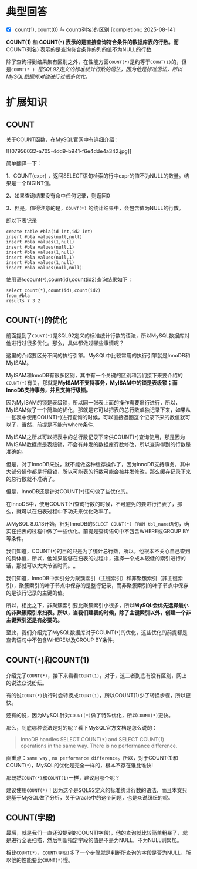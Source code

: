 # 典型回答

- [x] count(1), count(0) 与 count(列名)的区别  [completion:: 2025-08-14]

**COUNT(1)** 和 **COUNT(`*`)  表示的是直接查询符合条件的数据库表的行数。而**COUNT(列名) 表示的是查询符合条件的列的值不为NULL的行数. 



除了查询得到结果集有区别之外，在性能方面`COUNT(*)`是约等于`COUNT(1)`的，但是`COUNT(*_)_`_是SQL92定义的标准统计行数的语法，因为他是标准语法，所以MySQL数据库对他进行过很多优化。_

# 扩展知识


## COUNT


关于COUNT函数，在MySQL官网中有详细介绍：



![[07956032-a705-4dd9-b941-f6e4dde4a342.jpg]]



简单翻译一下：



1、COUNT(expr) ，返回SELECT语句检索的行中expr的值不为NULL的数量。结果是一个BIGINT值。



2、如果查询结果没有命中任何记录，则返回0



3、但是，值得注意的是，`COUNT(*)` 的统计结果中，会包含值为NULL的行数。



即以下表记录



```plain
create table #bla(id int,id2 int)
insert #bla values(null,null)
insert #bla values(1,null)
insert #bla values(null,1)
insert #bla values(1,null)
insert #bla values(null,1)
insert #bla values(1,null)
insert #bla values(null,null)
```



使用语句count(`*`),count(id),count(id2)查询结果如下：



```plain
select count(*),count(id),count(id2)
from #bla
results 7 3 2
```



## COUNT(`*`)的优化


前面提到了`COUNT(*)`是SQL92定义的标准统计行数的语法，所以MySQL数据库对他进行过很多优化。那么，具体都做过哪些事情呢？



这里的介绍要区分不同的执行引擎。MySQL中比较常用的执行引擎就是InnoDB和MyISAM。



MyISAM和InnoDB有很多区别，其中有一个关键的区别和我们接下来要介绍的`COUNT(*)`有关，那就是**MyISAM不支持事务，MyISAM中的锁是表级锁；而InnoDB支持事务，并且支持行级锁。**



因为MyISAM的锁是表级锁，所以同一张表上面的操作需要串行进行，所以，MyISAM做了一个简单的优化，那就是它可以把表的总行数单独记录下来，如果从一张表中使用COUNT(`*`)进行查询的时候，可以直接返回这个记录下来的数值就可以了，当然，前提是不能有where条件. 



MyISAM之所以可以把表中的总行数记录下来供COUNT(`*`)查询使用，那是因为MyISAM数据库是表级锁，不会有并发的数据库行数修改，所以查询得到的行数是准确的。



但是，对于InnoDB来说，就不能做这种缓存操作了，因为InnoDB支持事务，其中大部分操作都是行级锁，所以可能表的行数可能会被并发修改，那么缓存记录下来的总行数就不准确了。



但是，InnoDB还是针对COUNT(`*`)语句做了些优化的。



在InnoDB中，使用COUNT(`*`)查询行数的时候，不可避免的要进行扫表了，那么，就可以在扫表过程中下功夫来优化效率了。



从MySQL 8.0.13开始，针对InnoDB的`SELECT COUNT(*) FROM tbl_name`语句，确实在扫表的过程中做了一些优化。前提是查询语句中不包含WHERE或GROUP BY等条件。



我们知道，COUNT(`*`)的目的只是为了统计总行数，所以，他根本不关心自己查到的具体值，所以，他如果能够在扫表的过程中，选择一个成本较低的索引进行的话，那就可以大大节省时间。_



我们知道，InnoDB中索引分为聚簇索引（主键索引）和非聚簇索引（非主键索引），聚簇索引的叶子节点中保存的是整行记录，而非聚簇索引的叶子节点中保存的是该行记录的主键的值。



所以，相比之下，非聚簇索引要比聚簇索引小很多，所以**MySQL会优先选择最小的非聚簇索引来扫表。所以，当我们建表的时候，除了主键索引以外，创建一个非主键索引还是有必要的。**



至此，我们介绍完了MySQL数据库对于COUNT(`*`)的优化，这些优化的前提都是查询语句中不包含WHERE以及GROUP BY条件。



## COUNT(`*`)和COUNT(1)


介绍完了`COUNT(*)`，接下来看看`COUNT(1)`，对于，这二者到底有没有区别，网上的说法众说纷纭。



有的说`COUNT(*)`执行时会转换成`COUNT(1)`，所以COUNT(1)少了转换步骤，所以更快。



还有的说，因为MySQL针对`COUNT(*)`做了特殊优化，所以`COUNT(*)`更快。



那么，到底哪种说法是对的呢？看下MySQL官方文档是怎么说的：



> InnoDB handles SELECT COUNT(*) and SELECT COUNT(1) operations in the same way. There is no performance difference.
>



画重点：`same way` , `no performance difference`。所以，对于COUNT(1)和COUNT(`*`)，MySQL的优化是完全一样的，根本不存在谁比谁快!



那既然`COUNT(*)`和`COUNT(1)`一样，建议用哪个呢？



建议使用`COUNT(*)`！因为这个是SQL92定义的标准统计行数的语法，而且本文只是基于MySQL做了分析，关于Oracle中的这个问题，也是众说纷纭的呢。



## COUNT(字段)


最后，就是我们一直还没提到的COUNT(字段)，他的查询就比较简单粗暴了，就是进行全表扫描，然后判断指定字段的值是不是为NULL，不为NULL则累加。



相比`COUNT(*)`，`COUNT(字段)`多了一个步骤就是判断所查询的字段是否为NULL，所以他的性能要比`COUNT(*)`慢。

